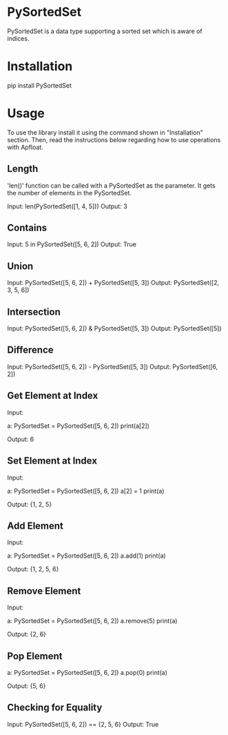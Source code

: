 # PySortedSet

PySortedSet is a data type supporting a sorted set which is aware of indices.

# Installation

pip install PySortedSet

# Usage

To use the library install it using the command shown in "Installation" section. 
Then, read the instructions below regarding how to use operations with Apfloat.

## Length

'len()' function can be called with a PySortedSet as the parameter. It gets the number of elements in the PySortedSet. 

Input: len(PySortedSet([1, 4, 5]))
Output: 3

## Contains

Input: 5 in PySortedSet([5, 6, 2])
Output: True

## Union

Input: PySortedSet([5, 6, 2]) + PySortedSet([5, 3])
Output: PySortedSet([2, 3, 5, 6])

## Intersection

Input: PySortedSet([5, 6, 2]) & PySortedSet([5, 3])
Output: PySortedSet([5])

## Difference

Input: PySortedSet([5, 6, 2]) - PySortedSet([5, 3])
Output: PySortedSet([6, 2])

## Get Element at Index

Input: 

a: PySortedSet = PySortedSet([5, 6, 2])
print(a[2])

Output: 6

## Set Element at Index

Input: 

a: PySortedSet = PySortedSet([5, 6, 2])
a[2] = 1
print(a)

Output: {1, 2, 5}

## Add Element

Input: 

a: PySortedSet = PySortedSet([5, 6, 2])
a.add(1)
print(a)

Output: {1, 2, 5, 6}

## Remove Element

Input: 

a: PySortedSet = PySortedSet([5, 6, 2])
a.remove(5)
print(a)

Output: {2, 6}

## Pop Element

a: PySortedSet = PySortedSet([5, 6, 2])
a.pop(0)
print(a)

Output: {5, 6}

## Checking for Equality

Input: PySortedSet([5, 6, 2]) == {2, 5, 6}
Output: True

